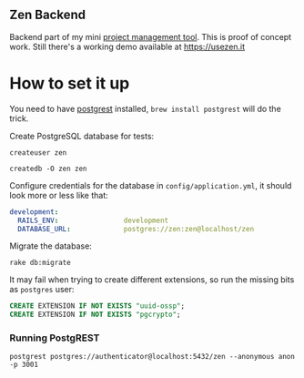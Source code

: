 Zen Backend
----------------
Backend part of my mini [project management tool](https://github.com/pawelniewie/zen). This is proof of concept work. Still there's a working demo available at https://usezen.it

# How to set it up

You need to have [postgrest](http://postgrest.com/) installed, `brew install postgrest` will do the trick.

Create PostgreSQL database for tests:

`createuser zen`

`createdb -O zen zen`

Configure credentials for the database in `config/application.yml`, it should look more or less like that:

```yaml
development:
  RAILS_ENV:                development
  DATABASE_URL:             postgres://zen:zen@localhost/zen
```

Migrate the database:

`rake db:migrate`

It may fail when trying to create different extensions, so run the missing bits as `postgres` user:

```sql
CREATE EXTENSION IF NOT EXISTS "uuid-ossp";
CREATE EXTENSION IF NOT EXISTS "pgcrypto";
```

### Running PostgREST

`postgrest postgres://authenticator@localhost:5432/zen --anonymous anon -p 3001`